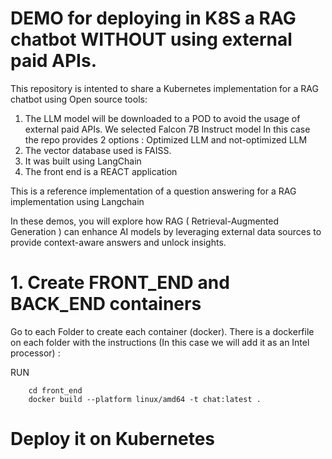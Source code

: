 # DEMO for deploying in K8S a RAG chatbot WITHOUT using external paid APIs.

This repository is intented to share a Kubernetes implementation for a RAG chatbot using Open source tools:
1. The LLM model will be downloaded to a POD to avoid the usage of external paid APIs. We selected Falcon 7B Instruct model In this case the repo provides 2 options : Optimized LLM and not-optimized LLM
2. The vector database used is FAISS. 
3. It was built using LangChain 
4. The front end is a REACT application

This is a reference implementation of a question answering for a RAG implementation using Langchain

In these demos, you will explore how RAG ( Retrieval-Augmented Generation ) can enhance AI models by leveraging external data sources to provide context-aware answers and unlock insights.

# 1. Create FRONT_END and BACK_END containers

Go to each Folder to create each container (docker). There is a dockerfile on each folder with the instructions (In this case we will add it as an Intel processor) :

RUN
```{python}
    cd front_end
    docker build --platform linux/amd64 -t chat:latest .
```


# Deploy it on Kubernetes
